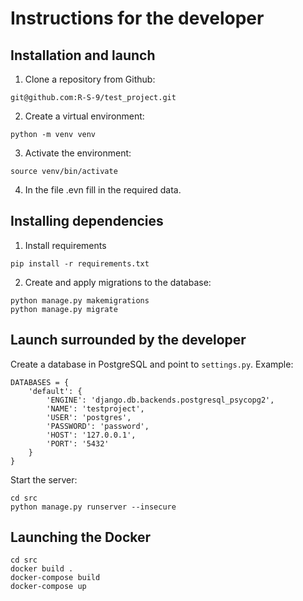 # Instructions for the developer
## Installation and launch

1. Clone a repository from Github:
```
git@github.com:R-S-9/test_project.git
```
2. Create a virtual environment:
```
python -m venv venv
```
3. Activate the environment:
```
source venv/bin/activate
```
4. In the file .evn fill in the required data.

## Installing dependencies
1. Install requirements
```
pip install -r requirements.txt
```
2. Create and apply migrations to the database:
```
python manage.py makemigrations
python manage.py migrate
```

## Launch surrounded by the developer
Create a database in PostgreSQL and point to `settings.py`. Example:
```
DATABASES = {
    'default': {
        'ENGINE': 'django.db.backends.postgresql_psycopg2',
        'NAME': 'testproject',
        'USER': 'postgres',
        'PASSWORD': 'password',
        'HOST': '127.0.0.1',
        'PORT': '5432'
    }
}
```
Start the server:
```
cd src
python manage.py runserver --insecure
```
## Launching the Docker
```
cd src
docker build .            
docker-compose build 
docker-compose up         
```
